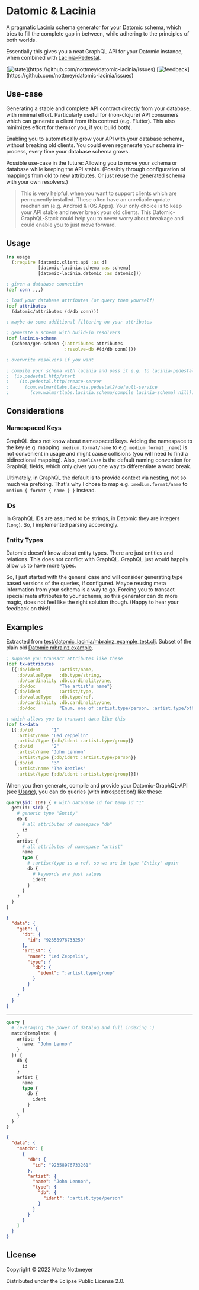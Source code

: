 # Datomic & Lacinia

A pragmatic [Lacinia](https://github.com/walmartlabs/lacinia) schema generator for your [Datomic](https://www.datomic.com/) schema, which tries to fill the complete gap in between, while adhering to the principles of both worlds.

Essentially this gives you a neat GraphQL API for your Datomic instance, when combined with [Lacinia-Pedestal](https://github.com/walmartlabs/lacinia-pedestal).

[![state](https://img.shields.io/badge/state-draft_(some_todos_left,_not_optimized,_structure_might_change)-red.svg)](https://github.com/nottmey/datomic-lacinia/issues)
[![feedback](https://img.shields.io/badge/feedback-welcome!_(anything_helps)-informational.svg)](https://github.com/nottmey/datomic-lacinia/issues)

## Use-case

Generating a stable and complete API contract directly from your database, with minimal effort. Particularly useful for (non-clojure) API consumers which can generate a client from this contract (e.g. Flutter). This also minimizes effort for them (or you, if you build both).

Enabling you to automatically grow your API with your database schema, without breaking old clients. You could even regenerate your schema in-process, every time your database schema grows.

Possible use-case in the future: Allowing you to move your schema or database while keeping the API stable. (Possibly through configuration of mappings from old to new attributes. Or just reuse the generated schema with your own resolvers.)

> This is very helpful, when you want to support clients which are permanently installed. These often have an unreliable update mechanism (e.g. Android & iOS Apps). Your only choice is to keep your API stable and never break your old clients. This Datomic-GraphQL-Stack could help you to never worry about breakage and could enable you to just move forward.

## Usage

```clojure
(ns usage
  (:require [datomic.client.api :as d]
            [datomic-lacinia.schema :as schema]
            [datomic-lacinia.datomic :as datomic]))

; given a database connection
(def conn ,,,)

; load your database attributes (or query them yourself)
(def attributes
  (datomic/attributes (d/db conn)))

; maybe do some additional filtering on your attributes

; generate a schema with build-in resolvers
(def lacinia-schema
  (schema/gen-schema {:attributes attributes
                      :resolve-db #(d/db conn)}))

; overwrite resolvers if you want

; compile your schema with lacinia and pass it e.g. to lacinia-pedestal:
;  (io.pedestal.http/start
;    (io.pedestal.http/create-server
;      (com.walmartlabs.lacinia.pedestal2/default-service
;        (com.walmartlabs.lacinia.schema/compile lacinia-schema) nil)))
```

## Considerations

### Namespaced Keys

GraphQL does not know about namespaced keys. Adding the namespace to the key (e.g. mapping `:medium.format/name` to e.g. `medium_format__name`) is not convenient in usage and might cause collisions (you will need to find a bidirectional mapping). Also, `camelCase` is the default naming convention for GraphQL fields, which only gives you one way to differentiate a word break. 

Ultimately, in GraphQL the default is to provide context via nesting, not so much via prefixing. That's why I chose to map e.g. `:medium.format/name` to `medium { format { name } }` instead.

### IDs

In GraphQL IDs are assumed to be strings, in Datomic they are integers (`long`). So, I implemented parsing accordingly.

### Entity Types

Datomic doesn't know about entity types. There are just entities and relations. This does not conflict with GraphQL. GraphQL just would happily allow us to have more types.

So, I just started with the general case and will consider generating type based versions of the queries, if configured. Maybe reusing meta information from your schema is a way to go. Forcing you to transact special meta attributes to your schema, so this generator can do more magic, does not feel like the right solution though. (Happy to hear your feedback on this!) 

## Examples

Extracted from [test/datomic_lacinia/mbrainz_example_test.clj](test/datomic_lacinia/mbrainz_example_test.clj). Subset of the plain old [Datomic mbrainz example](https://github.com/Datomic/mbrainz-sample).

```clojure
; suppose you transact attributes like these
(def tx-attributes
  [{:db/ident       :artist/name,
    :db/valueType   :db.type/string,
    :db/cardinality :db.cardinality/one,
    :db/doc         "The artist's name"}
   {:db/ident       :artist/type,
    :db/valueType   :db.type/ref,
    :db/cardinality :db.cardinality/one,
    :db/doc         "Enum, one of :artist.type/person, :artist.type/other, :artist.type/group."}])

; which allows you to transact data like this
(def tx-data
  [{:db/id       "1"
    :artist/name "Led Zeppelin"
    :artist/type {:db/ident :artist.type/group}}
   {:db/id       "2"
    :artist/name "John Lennon"
    :artist/type {:db/ident :artist.type/person}}
   {:db/id       "3"
    :artist/name "The Beatles"
    :artist/type {:db/ident :artist.type/group}}])
```

When you then generate, compile and provide your Datomic-GraphQL-API (see [Usage](#usage)), you can do queries (with introspection!) like these:

```graphql
query($id: ID!) { # with database id for temp id "1"
  get(id: $id) {
    # generic type "Entity"
    db {
      # all attributes of namespace "db"
      id
    }
    artist {
      # all attributes of namespace "artist"
      name
      type {
        # :artist/type is a ref, so we are in type "Entity" again
        db {
          # keywords are just values
          ident
        }
      }
    }
  }
}
```
```json
{
  "data": {
    "get": {
      "db": {
        "id": "92358976733259"
      },
      "artist": {
        "name": "Led Zeppelin",
        "type": {
          "db": {
            "ident": ":artist.type/group"
          }
        }
      }
    }
  }
}
```

---

```graphql
query {
  # leveraging the power of datalog and full indexing :)
  match(template: {
    artist: {
      name: "John Lennon"
    }
  }) {
    db {
      id
    }
    artist {
      name
      type {
        db {
          ident
        }
      }
    }
  }
}
```
```json
{
  "data": {
    "match": [
      {
        "db": {
          "id": "92358976733261"
        },
        "artist": {
          "name": "John Lennon",
          "type": {
            "db": {
              "ident": ":artist.type/person"
            }
          }
        }
      }
    ]
  }
}

```

## License

Copyright © 2022 Malte Nottmeyer

Distributed under the Eclipse Public License 2.0.
